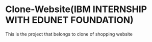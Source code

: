 # Clone-Website(IBM INTERNSHIP WITH EDUNET FOUNDATION)
This is the project that belongs to clone of shopping website 
